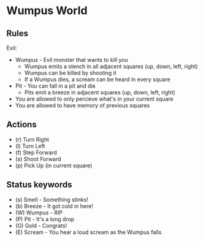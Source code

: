 Wumpus World
===

Rules
---
Evil:

* Wumpus - Evil monster that wants to kill you
    * Wumpus emits a stench in all adjacent squares (up, down, left, right)
    * Wumpus can be killed by shooting it
    * If a Wumpus dies, a scream can be heard in every square
* Pit - You can fall in a pit and die
    * Pits emit a breeze in adjacent squares (up, down, left, right)
* You are allowed to only percieve what's in your current square
* You are allowed to have memory of previous squares

Actions
---
* (r) Turn Right
* (l) Turn Left
* (f) Step Forward 
* (s) Shoot Forward
* (p) Pick Up (in current square)

Status keywords
---
* (s) Smell  - Something stinks!
* (b) Breeze - It got cold in here!
* (W) Wumpus - RIP
* (P) Pit    - It's a long drop
* (G) Gold   - Congrats!
* (E) Scream - You hear a loud scream as the Wumpus falls
